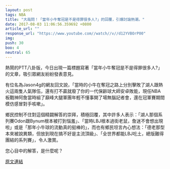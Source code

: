```yaml
---
layout: post
tags: NBA
title: "大哉問！「當年小牛奪冠是不是得罪很多人?」的回覆，引爆討論熱潮。"
date: 2017-08-03 11:06:56.359692 +0800
article_url: ""
response_url: "https://www.youtube.com//watch//v//d12YVBOrP00"
img: 
push: 30
boo: 4
neutral: 65
---
```


熱鬧的PTT八卦版，今日出現一篇標題寫著「當年小牛奪冠是不是得罪很多人?」的文章，吸引眾網友紛紛發表意見。

有位名為Jason4g的網友回文說，「當時的小牛在奪冠之路上分別擊敗了湖人跟熱火這兩隻人氣隊伍，還有打不贏就廢了你的一代保齡球大師安卓敗能，現任NBA板戰神阿詹當時組了巔峰大腿軍團年輕不懂事開了場無腦記者會，還在冠軍賽期間模仿感冒對手咳嗽」。

鄉民控制不住對這個精闢解答的崇拜，積極回覆，其中許多人表示：「湖人那個系列賽Odon跟Bynum根本被打到惱羞」、「當時LBJ根本過街老鼠，詹迷不會想出現啦」或是「那年小牛球的流動真的挺棒的」，而也有鄉民坦言內心想法：「德老那型本來被說異類，但放到現在搞不好是主流頂級」、「全世界都能LBJ吃土，總版難得團結的系列賽」，令人激賞。

您心目中的解答，是什麼呢？

<a href = "https://www.ptt.cc/bbs/NBA/M.1501310740.A.621.html">原文連結</a>

